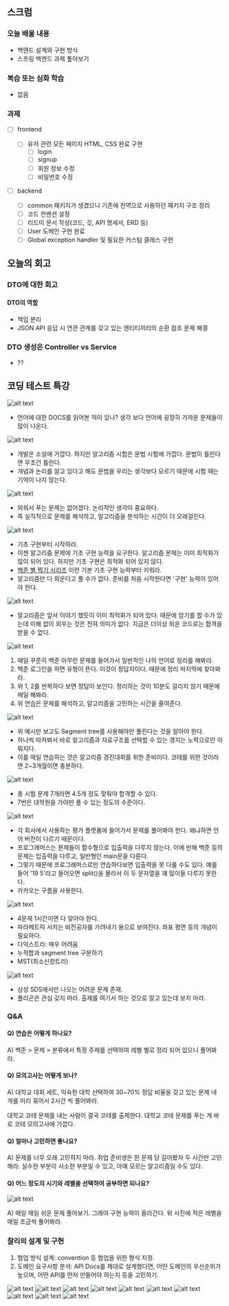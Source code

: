 ## 스크럼

### 오늘 배울 내용

- 백엔드 설계와 구현 방식
- 스프링 백엔드 과제 톺아보기

### 복습 또는 심화 학습

- 없음

### 과제

- [ ] frontend

  - [ ] 유저 관련 모든 페이지 HTML, CSS 완료 구현
    - [ ] login
    - [ ] signup
    - [ ] 회원 정보 수정
    - [ ] 비밀번호 수정

- [ ] backend
  - [ ] common 패키지가 생겼으니 기존에 전역으로 사용하던 패키지 구조 정리
  - [ ] 코드 컨벤션 설정
  - [ ] 리드미 문서 작성(코드, 깃, API 명세서, ERD 등)
  - [ ] User 도메인 구현 완료
  - [ ] Global exception handler 및 필요한 커스텀 클래스 구현

## 오늘의 회고

### DTO에 대한 회고

#### DTO의 역할

- 책임 분리
- JSON API 응답 시 연관 관계를 갖고 있는 엔티티끼리의 순환 참조 문제 해결

### DTO 생성은 Controller vs Service

- ??

## 코딩 테스트 특강

![alt text](algorithm/image.png)

- 언어에 대한 DOCS를 읽어본 적이 있나? 생각 보다 언어에 굉장히 가까운 문제들이 많이 나온다.

![alt text](algorithm/image-1.png)

- 개발은 소설에 가깝다. 하지만 알고리즘 시험은 문법 시험에 가깝다. 문법이 틀린다면 무조건 틀린다.
- 개념과 논리를 알고 있다고 해도 문법을 우리는 생각보다 모르기 때문에 시험 때는 기억이 나지 않는다.

![alt text](algorithm/image-2.png)

- 외워서 푸는 문제는 없어졌다. 논리적인 생각이 중요하다.
- 즉 실직적으로 문제를 해석하고, 알고리즘을 분석하는 시간이 더 오래걸린다.

![alt text](algorithm/image-3.png)

- 기초 구현부터 시작하라.
- 이젠 알고리즘 문제에 기초 구현 능력을 요구한다. 알고리즘 문제는 이미 최적화가 많이 되어 있다. 하지만 기초 구현은 최적화 되어 있지 않다.
- [백준 별 찍기 시리즈](https://www.acmicpc.net/workbook/view/20) 이런 기본 기초 구현 능력부터 키워라.
- 알고리즘만 다 외운다고 풀 수가 없다. 준비를 처음 시작한다면 '구현' 능력이 있어야 한다.

![alt text](algorithm/image-4.png)

- 알고리즘은 앞서 이야기 했듯이 이미 최적화가 되어 있다. 때문에 암기를 할 수가 있는데 이해 없이 외우는 것은 전혀 의미가 없다. 지금은 더이상 외운 코드로는 합격을 받을 수 없다.

![alt text](algorithm/image-5.png)

1. 매일 꾸준히 백준 아무런 문제를 들어가서 일반적인 나의 언어로 정리를 해봐라.
2. 백준 로그인을 하면 유형이 뜬다. 이것이 정답지이다. 때문에 정리 마지막에 찾아봐라.
3. 위 1, 2를 반복하다 보면 정답이 보인다. 정리하는 것이 10분도 걸리지 않기 때문에 매일 해봐라.
4. 위 연습은 문제를 해석하고, 알고리즘을 고민하는 시간을 줄여준다.

![alt text](algorithm/image-6.png)

- 위 예시만 보고도 Segment tree를 사용해야만 풀린다는 것을 알아야 한다.
- 하나씩 따져봐서 바로 알고리즘과 자료구조를 선택할 수 있는 경지는 노력으로만 이뤄지다.
- 이를 매일 연습하는 것은 알고리즘 경진대회를 위한 준비이다. 코테를 위한 것이라면 2~3개월이면 충분하다.

![alt text](algorithm/image-7.png)

- 총 시험 문제 7개라면 4.5개 정도 맞춰야 합격할 수 있다.
- 7번은 대학원을 가야만 풀 수 있는 정도의 수준이다.

![alt text](algorithm/image-8.png)

- 각 회사에서 사용하는 평가 플랫폼에 들어가서 문제를 풀어봐야 한다. 왜냐하면 언어 버전이 다르기 때문이다.
- 프로그래머스는 문제들이 함수형으로 입출력을 다루지 않는다. 이에 반해 백준 등의 문제는 입출력을 다루고, 일반형인 main문을 다룬다.
- 그렇기 때문에 프로그래머스로만 연습하다보면 입출력을 못 다룰 수도 있다. 예를 들어 '19 5'라고 들어오면 split()을 몰라서 이 두 문자열을 꽤 많이들 다루지 못한다.
- 카카오는 구름을 사용한다.

![alt text](algorithm/image-14.png)

- 4문제 1시간이면 다 맞아야 한다.
- 파라메트릭 서치는 비전공자를 가려내기 용으로 보여진다. 좌표 평면 등의 개념이 필요하다.
- 다익스트라: 매우 어려움
- 누적합과 segment tree 구분하기
- MST(최소신장트리)

![alt text](algorithm/image-15.png)

- 삼성 SDS에서만 나오는 어려운 문제 존재.
- 폴리곤은 관심 갖지 마라. 출제를 여기서 하는 것으로 알고 있는데 보지 마라.

### Q&A

#### Q) 연습은 어떻게 하나요?

A) 백준 > 문제 > 분류에서 특정 주제를 선택하여 레벨 별로 정리 되어 있으니 풀어봐라.

#### Q) 모의고사는 어떻게 보나?

A) 대학교 대회 세트, 익숙한 대학 선택하여 30~70% 정답 비율을 갖고 있는 문제 네 개를 미리 묶어서 2시간 씩 풀어봐라.

대학교 코테 문제를 내는 사람이 결국 코테를 출제한다. 대학교 코테 문제를 푸는 게 바로 코테 모의고사에 가깝다.

#### Q) 얼마나 고민하면 좋나요?

A) 문제를 너무 오래 고민하지 마라. 취업 준비생은 한 문제 당 길어봤자 두 시간만 고민해라. 실수한 부분이 사소한 부분일 수 있고, 아예 모르는 알고리즘일 수도 있다.

#### Q) 어느 정도의 시기와 레벨을 선택하여 공부하면 되나요?

![alt text](algorithm/image-16.png)

A) 매일 매일 쉬운 문제 풀어보기. 그래야 구현 능력이 올라간다. 위 사진에 적은 레벨을 매일 조금씩 풀어봐라.

### 찰리의 설계 및 구현

1. 협업 방식 설계: convention 등 협업을 위한 형식 지정.
2. 도메인 요구사항 분석: API Docs를 제대로 설계했다면, 어떤 도메인의 우선순위가 높으며, 어떤 API를 먼저 만들어야 하는지 등을 고민하기.

![alt text](charlie/charlie.png)
![alt text](charlie/image-3.png)
![alt text](charlie/image-4.png)
![alt text](charlie/image-5.png)
![alt text](charlie/image-6.png)
![alt text](charlie/image-7.png)
![alt text](charlie/image-8.png)
![alt text](charlie/image-9.png)
![alt text](charlie/image-10.png)
![alt text](charlie/image-11.png)
